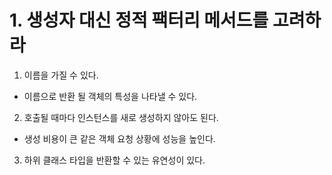 # 1. 생성자 대신 정적 팩터리 메서드를 고려하라
1. 이름을 가질 수 있다.
- 이름으로 반환 될 객체의 특성을 나타낼 수 있다.
2. 호출될 때마다 인스턴스를 새로 생성하지 않아도 된다.
- 생성 비용이 큰 같은 객체 요청 상황에 성능을 높인다.
3. 하위 클래스 타입을 반환할 수 있는 유연성이 있다.
